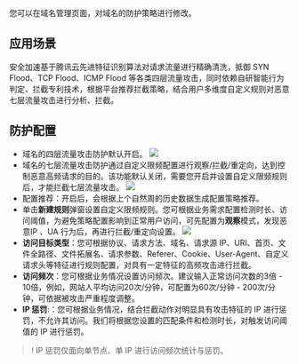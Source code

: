 

您可以在域名管理页面，对域名的防护策略进行修改。

## 应用场景

安全加速基于腾讯云先进特征识别算法对请求流量进行精确清洗，抵御 SYN Flood、TCP Flood、ICMP Flood 等各类四层流量攻击，同时依赖自研智能行为判定、拦截专利技术，根据平台推荐拦截策略，结合用户多维度自定义规则对恶意七层流量攻击进行分析、拦截。

## 防护配置
- 域名的四层流量攻击防护默认开启。
![](https://main.qcloudimg.com/raw/ef871c36d65056cab8887b884f9dcbe1.jpg)
- 域名的七层流量攻击防护通过⾃定义限频配置进⾏观察/拦截/重定向，达到控制恶意⾼频请求的⽬的。该功能默认关闭，需要您开启并设置自定义限频规则后，才能拦截七层流量攻击。
![](https://main.qcloudimg.com/raw/9bc71a01eb6ac7fade60633189a1b233.jpg)
- 配置推荐：开启后，会根据上个自然周的历史数据生成配置策略推荐。
- 单击**新建规则**弹窗设置自定义限频规则。您可根据业务需求配置检测时⻓、访问阈值，为避免策略配置影响到正常⽤户访问，可先配置为**观察**模式，发现恶意IP 、UA ⾏为后，再进⾏拦截/重定向设置。
![](https://main.qcloudimg.com/raw/f5b22d863485e35aeeb1389a0aa87d90.jpg)
- **访问目标类型**：您可根据协议、请求方法、域名、请求源 IP、URI、首页、文件全路径、文件拓展名、请求参数、Referer、Cookie、User-Agent、自定义请求头等特征进行规则配置，对具有一定特征的高频攻击进行拦截。
- **访问频次**：您可根据业务情况设置访问频次。建议输入正常访问次数的3倍 - 10倍，例如，网站人平均访问20次/分钟，可配置为60次/分钟 - 200次/分钟，可依据被攻击严重程度调整。
- **IP 惩罚**:：您可根据业务情况，结合拦截动作对明显具有攻击特征的 IP 进行惩罚，不允许其访问。我们将根据您设置的匹配条件和检测时长，对触发访问阈值的 IP 进行惩罚。
>! IP 惩罚仅面向单节点、单 IP 进行访问频次统计与惩罚。
